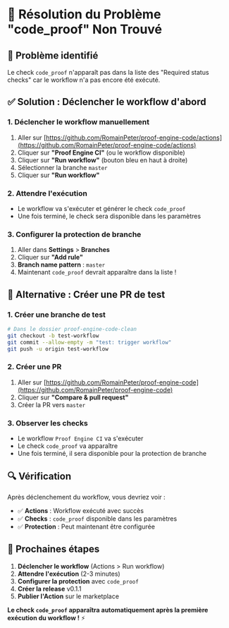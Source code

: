 # 🔧 Résolution du Problème "code_proof" Non Trouvé

## 🚨 Problème identifié
Le check `code_proof` n'apparaît pas dans la liste des "Required status checks" car le workflow n'a pas encore été exécuté.

## ✅ Solution : Déclencher le workflow d'abord

### 1. **Déclencher le workflow manuellement**
1. Aller sur [https://github.com/RomainPeter/proof-engine-code/actions](https://github.com/RomainPeter/proof-engine-code/actions)
2. Cliquer sur **"Proof Engine CI"** (ou le workflow disponible)
3. Cliquer sur **"Run workflow"** (bouton bleu en haut à droite)
4. Sélectionner la branche `master`
5. Cliquer sur **"Run workflow"**

### 2. **Attendre l'exécution**
- Le workflow va s'exécuter et générer le check `code_proof`
- Une fois terminé, le check sera disponible dans les paramètres

### 3. **Configurer la protection de branche**
1. Aller dans **Settings** > **Branches**
2. Cliquer sur **"Add rule"**
3. **Branch name pattern** : `master`
4. Maintenant `code_proof` devrait apparaître dans la liste !

## 🎯 Alternative : Créer une PR de test

### 1. **Créer une branche de test**
```bash
# Dans le dossier proof-engine-code-clean
git checkout -b test-workflow
git commit --allow-empty -m "test: trigger workflow"
git push -u origin test-workflow
```

### 2. **Créer une PR**
1. Aller sur [https://github.com/RomainPeter/proof-engine-code](https://github.com/RomainPeter/proof-engine-code)
2. Cliquer sur **"Compare & pull request"**
3. Créer la PR vers `master`

### 3. **Observer les checks**
- Le workflow `Proof Engine CI` va s'exécuter
- Le check `code_proof` va apparaître
- Une fois terminé, il sera disponible pour la protection de branche

## 🔍 Vérification

Après déclenchement du workflow, vous devriez voir :
- ✅ **Actions** : Workflow exécuté avec succès
- ✅ **Checks** : `code_proof` disponible dans les paramètres
- ✅ **Protection** : Peut maintenant être configurée

## 🚀 Prochaines étapes

1. **Déclencher le workflow** (Actions > Run workflow)
2. **Attendre l'exécution** (2-3 minutes)
3. **Configurer la protection** avec `code_proof`
4. **Créer la release** v0.1.1
5. **Publier l'Action** sur le marketplace

**Le check `code_proof` apparaîtra automatiquement après la première exécution du workflow !** ⚡



